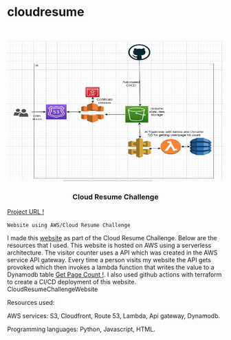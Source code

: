 # cloudresume
<br />

<p align="center">
  <a href="img/">
    <img src="CloudArchitecture.jfif" alt="Architecture" width="821" height="327">
  </a>
  <h3 align="center">Cloud Resume Challenge</h3>
  <a href="https://raghuerumal.link">Project URL !</a>
<p align="center">

    Website using AWS/Cloud Resume Challenge
I made this <a href="https://raghuerumal.link">website</a> as part of the Cloud Resume Challenge. Below are the resources that I used. This website is hosted on AWS using a serverless architecture. The visitor counter uses a API which was created in the AWS service API gateway. Every time a person visits my website the API gets provoked which then invokes a lambda function that writes the value to a Dynamodb table <a href="https://s9p5m2afg2.execute-api.us-east-1.amazonaws.com/cloud">Get Page Count !</a>. I also used github actions with terraform to create a CI/CD deployment of this website. CloudResumeChallengeWebsite

Resources used:

AWS services:
S3,
Cloudfront,
Route 53,
Lambda,
Api gateway,
Dynamodb.
  
Programming languages:
Python,
Javascript,
HTML.
    <br />
  </p>




